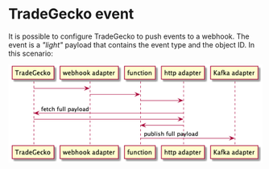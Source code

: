 # TradeGecko event

It is possible to configure TradeGecko to push events to a webhook. The event 
is a _"light"_ payload that contains the event type and the object ID. In this 
scenario:

![TradeGecko event](../../images/tradegecko_event.png)